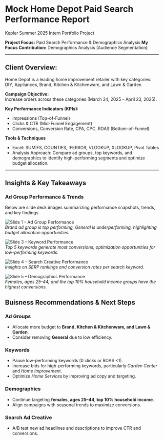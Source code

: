 # Mock Home Depot Paid Search Performance Report 
Kepler Summer 2025 
Intern Portfolio Project
  
**Project Focus:** Paid Search Performance & Demographics Analysis 
**My Focus Contribution:**
Demographics Analysis (Audience Segmentation)

---

## Client Overview:  
Home Depot is a leading home improvement retailer with key categories: DIY, Appliances, Brand, Kitchen & Kitchenware, and Lawn & Garden.  

**Campaign Objective:**  
Increase orders across these categories (March 24, 2025 – April 23, 2025).  

**Key Performance Indicators (KPIs):**  
- Impressions (Top-of-Funnel)  
- Clicks & CTR (Mid-Funnel Engagement)  
- Conversions, Conversion Rate, CPA, CPC, ROAS (Bottom-of-Funnel) 

**Tools & Techniques** 
- Excel: SUMIFS, COUNTIFS, IFERROR, VLOOKUP, XLOOKUP, Pivot Tables  
- Analysis Approach: Compare ad groups, top keywords, and demographics to identify high-performing segments and optimize budget allocation.

---
 
## Insights & Key Takeaways

### Ad Group Performance & Trends
Below are slide deck images summarizing performance snapshots, trends, and key findings. 

![Slide 1 – Ad Group Performance](readme_images/slide1_adgroup.png)  
*Brand ad group is top performing, General is underperforming, highlighting budget allocation opportunities.*

![Slide 3 – Keyword Performance](readme_images/slide3_keywords.png)  
*Top 5 keywords generate most conversions; optimization opportunities for low-performing keywords.*

![Slide 4 – Search Creative Performance](readme_images/slide4_creative.png)  
*Insights on SERP rankings and conversion rates per search keyword.*

![Slide 5 – Demographics Performance](readme_images/slide5_demographics.png)  
*Females, ages 25–44, and the top 10% household income groups have the highest conversions.*

## Buisness Recommendations & Next Steps

### Ad Groups
- Allocate more budget to **Brand, Kitchen & Kitchenware, and Lawn & Garden**.  
- Consider removing **General** due to low efficiency.

### Keywords
- Pause low-performing keywords (0 clicks or ROAS <1).  
- Increase bids for high-performing keywords, particularly *Garden Center* and *Home Improvement*.  
- Optimize *Home Services* by improving ad copy and targeting.

### Demographics
- Continue targeting **females, ages 25–44, top 10% household income**.  
- Align campaigns with seasonal trends to maximize conversions.

### Search Ad Creative
- A/B test new ad headlines and descriptions to improve CTR and conversions.
